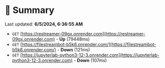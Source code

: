 # 📖 Summary
Last updated: **6/5/2024, 6:36:55 AM**

- `GET` [https://restreamer-09gx.onrender.com](https://restreamer-09gx.onrender.com) - **Up** (79448ms)
- `GET` [https://filestreambot-b5k6.onrender.com/](https://filestreambot-b5k6.onrender.com/) - **Down** (121ms)
- `GET` [https://jupyterlab-python3-12-3.onrender.com](https://jupyterlab-python3-12-3.onrender.com) - **Down** (107ms)
